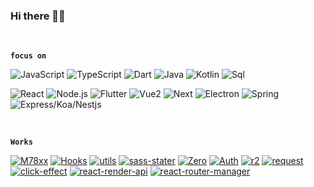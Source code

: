 ### Hi there 👋😋

<br />

<!--
**Iixianjie/Iixianjie** is a ✨ _special_ ✨ repository because its `README.md` (this file) appears on your GitHub profile.

Here are some ideas to get you started:


- 🔭 I’m currently working on ...
- 🌱 I’m currently learning ...
- 👯 I’m looking to collaborate on ...
- 🤔 I’m looking for help with ...
- 💬 Ask me about ...
- 📫 How to reach me: ...
- 😄 Pronouns: ...
- ⚡ Fun fact: ...
-->

**`focus on`**
<br />

![JavaScript](https://img.shields.io/badge/JavaScript(0.72)-343434?style=flat-square&logo=JavaScript&logoColor=F7DF1E)
![TypeScript](https://img.shields.io/badge/TypeScript(0.65)-007ACC?style=flat-square&logo=TypeScript&logoColor=ffffff)
![Dart](https://img.shields.io/badge/Dart(0.2)-00d2b7?style=flat-square&logo=Dart&logoColor=fff)
![Java](https://img.shields.io/badge/Java(0.2)-007396?style=flat-square&logo=Java&logoColor=fff)
![Kotlin](https://img.shields.io/badge/Kotlin(0.01)-0095D5?style=flat-square&logo=Java&logoColor=fff)
![Sql](https://img.shields.io/badge/Sql(0.36)-4479A1?style=flat-square&logo=Mysql&logoColor=fff)

![React](https://img.shields.io/badge/React(0.75)-61DAFB?style=flat-square&logo=React&logoColor=fff)
![Node.js](https://img.shields.io/badge/Node.js(0.6)-339933?style=flat-square&logo=Node.js&logoColor=fff)
![Flutter](https://img.shields.io/badge/Flutter(0.38)-31b9f5?style=flat-square&logo=Flutter&logoColor=fff)
![Vue2](https://img.shields.io/badge/Vue2(0.7)-4FC08D?style=flat-square&logo=Vue.js&logoColor=fff)
![Next](https://img.shields.io/badge/Next(0.67)-000000?style=flat-square&logo=Next.js&logoColor=fff)
![Electron](https://img.shields.io/badge/Electron(0.72)-47848F?style=flat-square&logo=Electron&logoColor=fff)
![Spring](https://img.shields.io/badge/Spring(0.1)-6DB33F?style=flat-square&logo=Spring&logoColor=fff)
![Express/Koa/Nestjs](https://img.shields.io/badge/Express/Koa/Nestjs(0.5)-E0234E?style=flat-square&logo=Nestjs&logoColor=fff)

<br />

**`Works`**
<br />

[![M78xx](https://img.shields.io/badge/M78-000000?style=flat-square)](https://github.com/Iixianjie/m78)
[![Hooks](https://img.shields.io/badge/Hooks-CC342D?style=flat-squar)](https://github.com/Iixianjie/hooks)
[![utils](https://img.shields.io/badge/Utils-EB3C00?style=flat-square)](https://github.com/Iixianjie/utils)
[![sass-stater](https://img.shields.io/badge/SassStater-CD040B?style=flat-square)](https://github.com/Iixianjie/sass-stater)
[![Zero](https://img.shields.io/badge/Zero-609540?style=flat-square)](https://github.com/Iixianjie/zero)
[![Auth](https://img.shields.io/badge/Auth-003057?style=flat-square)](https://github.com/Iixianjie/auth)
[![r2](https://img.shields.io/badge/R2-1575F9?style=flat-square)](https://github.com/Iixianjie/r2)
[![request](https://img.shields.io/badge/Request-0FAAFF?style=flat-square)](https://github.com/Iixianjie/request)
[![click-effect](https://img.shields.io/badge/ClickEffect-02303A?style=flat-square)](https://github.com/Iixianjie/click-effect)
[![react-render-api](https://img.shields.io/badge/ReactRenderApi-1DA1F2?style=flat-square)](https://github.com/Iixianjie/react-render-api)
[![react-router-manager](https://img.shields.io/badge/ReactRouterManager-8DD6F9?style=flat-square)](https://github.com/Iixianjie/react-router-manager)



<br />

